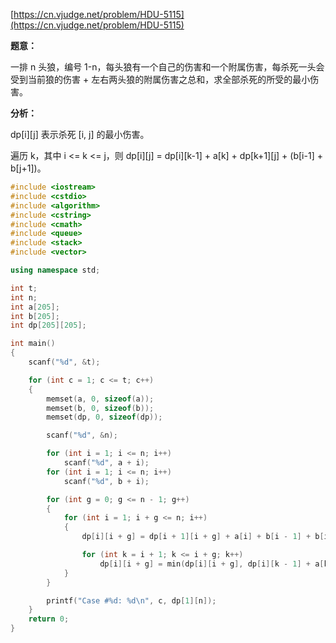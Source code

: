 [https://cn.vjudge.net/problem/HDU-5115](https://cn.vjudge.net/problem/HDU-5115)

**题意：**

一排 n 头狼，编号 1-n，每头狼有一个自己的伤害和一个附属伤害，每杀死一头会受到当前狼的伤害 + 左右两头狼的附属伤害之总和，求全部杀死的所受的最小伤害。

**分析：**

dp[i][j] 表示杀死 [i, j] 的最小伤害。

遍历 k，其中 i <= k <= j，则 dp[i][j] = dp[i][k-1] + a[k] + dp[k+1][j] + (b[i-1] + b[j+1])。

```c++
#include <iostream>
#include <cstdio>
#include <algorithm>
#include <cstring>
#include <cmath>
#include <queue>
#include <stack>
#include <vector>

using namespace std;

int t;
int n;
int a[205];
int b[205];
int dp[205][205];

int main()
{
    scanf("%d", &t);

    for (int c = 1; c <= t; c++)
    {
        memset(a, 0, sizeof(a));
        memset(b, 0, sizeof(b));
        memset(dp, 0, sizeof(dp));

        scanf("%d", &n);

        for (int i = 1; i <= n; i++)
            scanf("%d", a + i);
        for (int i = 1; i <= n; i++)
            scanf("%d", b + i);

        for (int g = 0; g <= n - 1; g++)
        {
            for (int i = 1; i + g <= n; i++)
            {
                dp[i][i + g] = dp[i + 1][i + g] + a[i] + b[i - 1] + b[i + g + 1];

                for (int k = i + 1; k <= i + g; k++)
                    dp[i][i + g] = min(dp[i][i + g], dp[i][k - 1] + a[k] + dp[k + 1][i + g] + b[i - 1] + b[i + g + 1]);
            }
        }

        printf("Case #%d: %d\n", c, dp[1][n]);
    }
    return 0;
}
```
